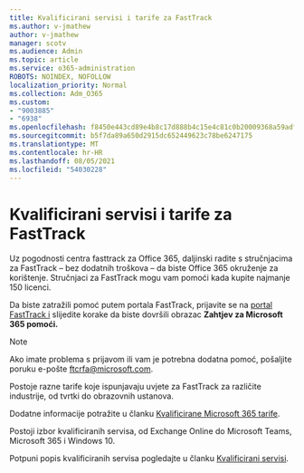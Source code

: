 ```yaml
---
title: Kvalificirani servisi i tarife za FastTrack
ms.author: v-jmathew
author: v-jmathew
manager: scotv
ms.audience: Admin
ms.topic: article
ms.service: o365-administration
ROBOTS: NOINDEX, NOFOLLOW
localization_priority: Normal
ms.collection: Adm_O365
ms.custom:
- "9003885"
- "6938"
ms.openlocfilehash: f8450e443cd89e4b8c17d888b4c15e4c81c0b20009368a59adf0cd38f110c1f3
ms.sourcegitcommit: b5f7da89a650d2915dc652449623c78be6247175
ms.translationtype: MT
ms.contentlocale: hr-HR
ms.lasthandoff: 08/05/2021
ms.locfileid: "54030228"
---
```

# <a name="eligible-services-and-plans-for-fasttrack"></a>Kvalificirani servisi i tarife za FastTrack

Uz pogodnosti centra fasttrack za Office 365, daljinski radite s stručnjacima za FastTrack – bez dodatnih troškova – da biste Office 365 okruženje za korištenje. Stručnjaci za FastTrack mogu vam pomoći kada kupite najmanje 150 licenci.

Da biste zatražili pomoć putem portala FastTrack, prijavite se na [portal FastTrack i](https://go.microsoft.com/fwlink/?linkid=2125443) slijedite korake da biste dovršili obrazac **Zahtjev za Microsoft 365 pomoći.**

> [!NOTE]
> Ako imate problema s prijavom ili vam je potrebna dodatna pomoć, pošaljite poruku e-pošte [ftcrfa@microsoft.com](mailto:ftcrfa@microsoft.com).

Postoje razne tarife koje ispunjavaju uvjete za FastTrack za različite industrije, od tvrtki do obrazovnih ustanova.

Dodatne informacije potražite u članku [Kvalificirane Microsoft 365 tarife](https://go.microsoft.com/fwlink/?linkid=2125459).

Postoji izbor kvalificiranih servisa, od Exchange Online do Microsoft Teams, Microsoft 365 i Windows 10.

Potpuni popis kvalificiranih servisa pogledajte u članku [Kvalificirani servisi](https://go.microsoft.com/fwlink/?linkid=2125636).
